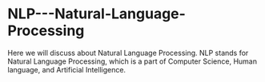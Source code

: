 # NLP---Natural-Language-Processing
Here we will discuss about Natural Language Processing. NLP stands for Natural Language Processing, which is a part of Computer Science, Human language, and Artificial Intelligence.

